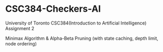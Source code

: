 # CSC384-Checkers-AI
University of Toronto CSC384(Introduction to Artificial Intelligence) Assignment 2

Minimax Algorithm & Alpha-Beta Pruning (with state caching, depth limit, node ordering)
